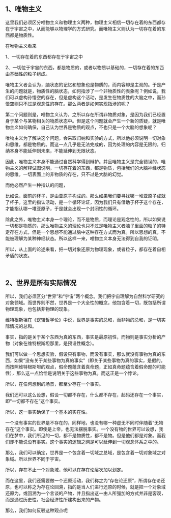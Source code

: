 <h2>1、唯物主义</h2><p data-pid="Zkqp0Xbn">这里我们必须区分唯物主义和物理主义两种，物理主义相信一切存在着的东西都存在于宇宙之中，从而能够以物理学的方式研究。而唯物主义则认为一切存在着的东西都是物质性。</p><p data-pid="YEUFtYSe">在唯物主义看来</p><p data-pid="ChYAQX5A">1、一切存在着的东西都存在于宇宙之中</p><p data-pid="5mVp3tZr">2、一切位于宇宙的东西，都是物质的，或者以物质以基础的，一切存在着的东西由基础性的粒子组成。</p><p data-pid="ZOH0LeL3">唯物主义者会认为，脑状态的记忆和想象也是物质的，而内容却是主观的。于是产生的问题就是，物质性的脑状态，如何指涉了一个非物质性的表象呢？例如说，我们可以虚构孙悟空的存在，但是虚构这个活动，是发生在物质性的大脑之中，而孙悟空则只不过是观念性的存在。那么两者是如何实现指涉的呢？</p><p data-pid="w29VnaPU">第二个问题则是，唯物主义认为，之所以存在所谓非物质对象，是因为我们已经置身于某个与某物相关的物质状态中。但是这个问题就会产生一个新的质疑，就是唯物主义如何确保，自己认为世界是物质的观点，不也只是一个大脑的想象呢？</p><p data-pid="DRiUNw8H">唯物主义为了解决这个问题，会采取归纳和实验的方式，所以他必须说明一切对象和思维，都是物质的。而这一点几乎是无法完成的，因为处理的内容是无限的，归纳本身不能延伸到未来，不能延伸到无限状态。</p><p data-pid="NJhaeGPs">因此，唯物主义本身不能通过自然科学得到辩护。并且唯物主义是完全错误的，唯物主义的解释试图说明，一切存在着的东西，都是物质，包括我们的大脑神经状态的思维。一切表面上的非物质的存在，只不过是大脑的幻觉。</p><p data-pid="prcvCpdu">而他必然产生一种指认的问题，</p><p data-pid="3lpXfnS1">比如说，面前的杯子，是由亚原子构成的。那么如果我们要寻找哪一堆亚原子成就了杯子。这里的指认活动，是一个循环论证，因为我们只有借助于杯子这个存在，才能指认哪一堆亚原子，于是就会出现一个封闭性的循环。</p><p data-pid="gLsN14Y1">除此之外，唯物主义本身一个理论，而不是物质，而理论是观念性的，所以如果说一切都是物质的，那么唯物主义的理论也只不过是唯物主义者脑子里面的粒子的特定存在方式，但是一个思想不能通过脑中这种存在方式而为真。所以思想的真，不能被理解为某种神经状态。所以这样一来，唯物主义本身无法得到自我的证明。</p><p data-pid="WD0SZPRS">所以，从上面的论述来看，把一切对象还原为物理现象，或者粒子，都存在着自相矛盾的状态。</p><p><br></p><h2>2、世界是所有实际情况</h2><p data-pid="t9kwg7Ud">所以，我们必须区分“世界”和“宇宙”两个概念。我们把宇宙理解为自然科学研究的对象领域。而世界则不然，世界是一个大全性的概念，他包含着一切，既包括所谓物理现象，也包括非物理的现象。</p><p data-pid="_BU-Co7U">维特根斯坦在《逻辑哲学论》中说，世界是事实的总和，而非物的总和，是一切实际情况的总和。</p><p data-pid="wKklkPzK">事实，指的是关于某个东西为真的东西，事实是最原初性，而物则是事实分析的产物（对象在维特根斯坦那里，是预设性概念）。</p><p data-pid="gv3fzZeH">我们可以做一个思想实验，假设只有事物，而没有事实，那么就没有事物为真的东西，如果“没有关于某些事物为真的事实”（即关于某些事物为真的事实，是假的。而按照维特根斯坦的观点，假命题蕴含着真命题，正如真命题蕴含着假命题的可能性），那么这一点恰恰是说明关于这些事物为真。而这正是一个悖论。</p><p data-pid="vtr9qWpF">所以，在任何想到的场景，都至少存在一个事实。</p><p data-pid="gn4_jOTf">我们还可以这么设想，假设一切都不存在，什么都不存在，起码还存在一个事实，即“一切都不存在”这个事实。</p><p data-pid="gPjxRfAF">所以，这一事实确保了一个基本的实在性。</p><p data-pid="krxB0xCB">一个没有事实的世界是不存在的，同样地，也没有哪一种虚无不同时伴随着“无物存在”这个事实。即使是上帝，也无法摆脱事实。一个没有物的世界可以设想，我们在梦中，我们所见的一切，都不是物质性，都不是物。但是他们都是对象。而我们却不能说没有事实。这个事实的逻辑之网是可以延伸到一切观念体系之中的。</p><p data-pid="1FZ7NA3_">那么，我们可以确定，世界是一个包含着一切域之总域，是包含着一切对象域之对象域。所以世界不同于宇宙。</p><p data-pid="MeJ14Vsk">所以，存在不止一个对象域，他可以在存在论层次加以划定。</p><p data-pid="Dk5sWhMY">而在这里，我们还需要做一个还原活动，我们称之为“存在论还原”，所谓存在论还原，也可以称之为存在论回溯，指的是当人们进行还原的时候，就是把一个对象域还原为，或回溯为一个言谈的产物，并且指出这一由人所强加的方式并非是客观，而是通过历史性，社会经济性所建构出来的产物。</p><p data-pid="13U5pTIa">那么，我们如何反驳这种观点呢</p><p></p><p></p><p></p><p></p><p></p><p></p><p></p><p></p><p></p>